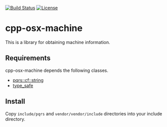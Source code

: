 [![Build Status](https://github.com/pqrs-org/cpp-osx-machine/workflows/CI/badge.svg)](https://github.com/pqrs-org/cpp-osx-machine/actions)
[![License](https://img.shields.io/badge/license-Boost%20Software%20License-blue.svg)](https://github.com/pqrs-org/cpp-osx-machine/blob/main/LICENSE.md)

# cpp-osx-machine

This is a library for obtaining machine information.

## Requirements

cpp-osx-machine depends the following classes.

- [pqrs::cf::string](https://github.com/pqrs-org/cpp-cf-string)
- [type_safe](https://github.com/foonathan/type_safe)

## Install

Copy `include/pqrs` and `vendor/vendor/include` directories into your include directory.
